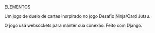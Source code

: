 ELEMENTOS

Um jogo de duelo de cartas insrpirado no jogo Desafio Ninja/Card Jutsu.

O jogo usa websockets para manter sua conexão. Feito com Django.
